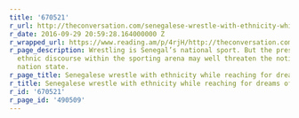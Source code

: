 ```yaml
---
title: '670521'
r_url: http://theconversation.com/senegalese-wrestle-with-ethnicity-while-reaching-for-dreams-of-success-66073
r_date: 2016-09-29 20:59:28.164000000 Z
r_wrapped_url: https://www.reading.am/p/4rjH/http://theconversation.com/senegalese-wrestle-with-ethnicity-while-reaching-for-dreams-of-success-66073
r_page_description: Wrestling is Senegal’s national sport. But the presence of an
  ethnic discourse within the sporting arena may well threaten the notion of the multi-ethnic
  nation state.
r_page_title: Senegalese wrestle with ethnicity while reaching for dreams of success
r_title: Senegalese wrestle with ethnicity while reaching for dreams of success
r_id: '670521'
r_page_id: '490509'
---
```


